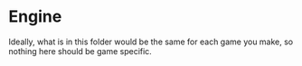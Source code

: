 # Engine
Ideally, what is in this folder would be the same for each game you make, so nothing here should be game specific.
